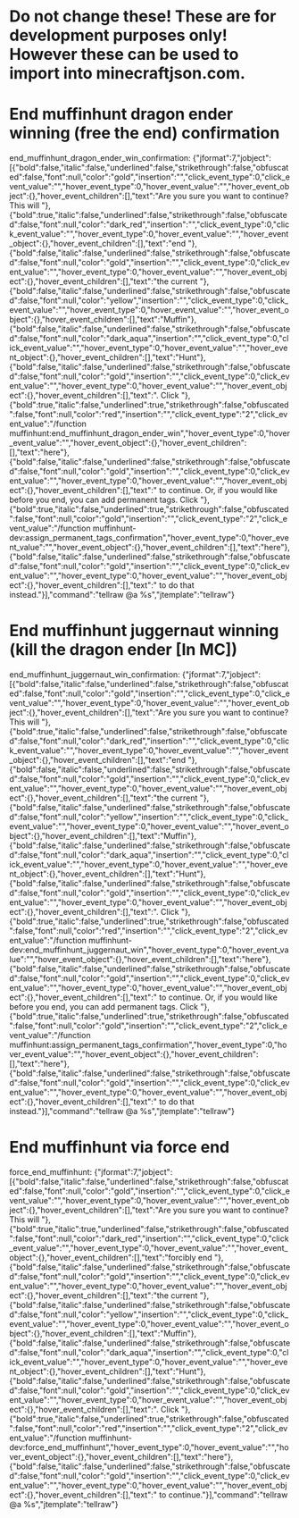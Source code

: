 # Do not change these! These are for development purposes only! However these can be used to import into minecraftjson.com.

# End muffinhunt dragon ender winning (free the end) confirmation
end_muffinhunt_dragon_ender_win_confirmation: {"jformat":7,"jobject":[{"bold":false,"italic":false,"underlined":false,"strikethrough":false,"obfuscated":false,"font":null,"color":"gold","insertion":"","click_event_type":0,"click_event_value":"","hover_event_type":0,"hover_event_value":"","hover_event_object":{},"hover_event_children":[],"text":"Are you sure you want to continue? This will "},{"bold":true,"italic":false,"underlined":false,"strikethrough":false,"obfuscated":false,"font":null,"color":"dark_red","insertion":"","click_event_type":0,"click_event_value":"","hover_event_type":0,"hover_event_value":"","hover_event_object":{},"hover_event_children":[],"text":"end "},{"bold":false,"italic":false,"underlined":false,"strikethrough":false,"obfuscated":false,"font":null,"color":"gold","insertion":"","click_event_type":0,"click_event_value":"","hover_event_type":0,"hover_event_value":"","hover_event_object":{},"hover_event_children":[],"text":"the current "},{"bold":false,"italic":false,"underlined":false,"strikethrough":false,"obfuscated":false,"font":null,"color":"yellow","insertion":"","click_event_type":0,"click_event_value":"","hover_event_type":0,"hover_event_value":"","hover_event_object":{},"hover_event_children":[],"text":"Muffin"},{"bold":false,"italic":false,"underlined":false,"strikethrough":false,"obfuscated":false,"font":null,"color":"dark_aqua","insertion":"","click_event_type":0,"click_event_value":"","hover_event_type":0,"hover_event_value":"","hover_event_object":{},"hover_event_children":[],"text":"Hunt"},{"bold":false,"italic":false,"underlined":false,"strikethrough":false,"obfuscated":false,"font":null,"color":"gold","insertion":"","click_event_type":0,"click_event_value":"","hover_event_type":0,"hover_event_value":"","hover_event_object":{},"hover_event_children":[],"text":". Click "},{"bold":true,"italic":false,"underlined":true,"strikethrough":false,"obfuscated":false,"font":null,"color":"red","insertion":"","click_event_type":"2","click_event_value":"/function muffinhunt:end_muffinhunt_dragon_ender_win","hover_event_type":0,"hover_event_value":"","hover_event_object":{},"hover_event_children":[],"text":"here"},{"bold":false,"italic":false,"underlined":false,"strikethrough":false,"obfuscated":false,"font":null,"color":"gold","insertion":"","click_event_type":0,"click_event_value":"","hover_event_type":0,"hover_event_value":"","hover_event_object":{},"hover_event_children":[],"text":" to continue. Or, if you would like before you end, you can add permanent tags. Click "},{"bold":true,"italic":false,"underlined":true,"strikethrough":false,"obfuscated":false,"font":null,"color":"gold","insertion":"","click_event_type":"2","click_event_value":"/function muffinhunt-dev:assign_permanent_tags_confirmation","hover_event_type":0,"hover_event_value":"","hover_event_object":{},"hover_event_children":[],"text":"here"},{"bold":false,"italic":false,"underlined":false,"strikethrough":false,"obfuscated":false,"font":null,"color":"gold","insertion":"","click_event_type":0,"click_event_value":"","hover_event_type":0,"hover_event_value":"","hover_event_object":{},"hover_event_children":[],"text":" to do that instead."}],"command":"tellraw @a %s","jtemplate":"tellraw"}

# End muffinhunt juggernaut winning (kill the dragon ender [In MC])
end_muffinhunt_juggernaut_win_confirmation: {"jformat":7,"jobject":[{"bold":false,"italic":false,"underlined":false,"strikethrough":false,"obfuscated":false,"font":null,"color":"gold","insertion":"","click_event_type":0,"click_event_value":"","hover_event_type":0,"hover_event_value":"","hover_event_object":{},"hover_event_children":[],"text":"Are you sure you want to continue? This will "},{"bold":true,"italic":false,"underlined":false,"strikethrough":false,"obfuscated":false,"font":null,"color":"dark_red","insertion":"","click_event_type":0,"click_event_value":"","hover_event_type":0,"hover_event_value":"","hover_event_object":{},"hover_event_children":[],"text":"end "},{"bold":false,"italic":false,"underlined":false,"strikethrough":false,"obfuscated":false,"font":null,"color":"gold","insertion":"","click_event_type":0,"click_event_value":"","hover_event_type":0,"hover_event_value":"","hover_event_object":{},"hover_event_children":[],"text":"the current "},{"bold":false,"italic":false,"underlined":false,"strikethrough":false,"obfuscated":false,"font":null,"color":"yellow","insertion":"","click_event_type":0,"click_event_value":"","hover_event_type":0,"hover_event_value":"","hover_event_object":{},"hover_event_children":[],"text":"Muffin"},{"bold":false,"italic":false,"underlined":false,"strikethrough":false,"obfuscated":false,"font":null,"color":"dark_aqua","insertion":"","click_event_type":0,"click_event_value":"","hover_event_type":0,"hover_event_value":"","hover_event_object":{},"hover_event_children":[],"text":"Hunt"},{"bold":false,"italic":false,"underlined":false,"strikethrough":false,"obfuscated":false,"font":null,"color":"gold","insertion":"","click_event_type":0,"click_event_value":"","hover_event_type":0,"hover_event_value":"","hover_event_object":{},"hover_event_children":[],"text":". Click "},{"bold":true,"italic":false,"underlined":true,"strikethrough":false,"obfuscated":false,"font":null,"color":"red","insertion":"","click_event_type":"2","click_event_value":"/function muffinhunt-dev:end_muffinhunt_juggernaut_win","hover_event_type":0,"hover_event_value":"","hover_event_object":{},"hover_event_children":[],"text":"here"},{"bold":false,"italic":false,"underlined":false,"strikethrough":false,"obfuscated":false,"font":null,"color":"gold","insertion":"","click_event_type":0,"click_event_value":"","hover_event_type":0,"hover_event_value":"","hover_event_object":{},"hover_event_children":[],"text":" to continue. Or, if you would like before you end, you can add permanent tags. Click "},{"bold":true,"italic":false,"underlined":true,"strikethrough":false,"obfuscated":false,"font":null,"color":"gold","insertion":"","click_event_type":"2","click_event_value":"/function muffinhunt:assign_permanent_tags_confirmation","hover_event_type":0,"hover_event_value":"","hover_event_object":{},"hover_event_children":[],"text":"here"},{"bold":false,"italic":false,"underlined":false,"strikethrough":false,"obfuscated":false,"font":null,"color":"gold","insertion":"","click_event_type":0,"click_event_value":"","hover_event_type":0,"hover_event_value":"","hover_event_object":{},"hover_event_children":[],"text":" to do that instead."}],"command":"tellraw @a %s","jtemplate":"tellraw"}

# End muffinhunt via force end
force_end_muffinhunt: {"jformat":7,"jobject":[{"bold":false,"italic":false,"underlined":false,"strikethrough":false,"obfuscated":false,"font":null,"color":"gold","insertion":"","click_event_type":0,"click_event_value":"","hover_event_type":0,"hover_event_value":"","hover_event_object":{},"hover_event_children":[],"text":"Are you sure you want to continue? This will "},{"bold":true,"italic":true,"underlined":false,"strikethrough":false,"obfuscated":false,"font":null,"color":"dark_red","insertion":"","click_event_type":0,"click_event_value":"","hover_event_type":0,"hover_event_value":"","hover_event_object":{},"hover_event_children":[],"text":"forcibly end "},{"bold":false,"italic":false,"underlined":false,"strikethrough":false,"obfuscated":false,"font":null,"color":"gold","insertion":"","click_event_type":0,"click_event_value":"","hover_event_type":0,"hover_event_value":"","hover_event_object":{},"hover_event_children":[],"text":"the current "},{"bold":false,"italic":false,"underlined":false,"strikethrough":false,"obfuscated":false,"font":null,"color":"yellow","insertion":"","click_event_type":0,"click_event_value":"","hover_event_type":0,"hover_event_value":"","hover_event_object":{},"hover_event_children":[],"text":"Muffin"},{"bold":false,"italic":false,"underlined":false,"strikethrough":false,"obfuscated":false,"font":null,"color":"dark_aqua","insertion":"","click_event_type":0,"click_event_value":"","hover_event_type":0,"hover_event_value":"","hover_event_object":{},"hover_event_children":[],"text":"Hunt"},{"bold":false,"italic":false,"underlined":false,"strikethrough":false,"obfuscated":false,"font":null,"color":"gold","insertion":"","click_event_type":0,"click_event_value":"","hover_event_type":0,"hover_event_value":"","hover_event_object":{},"hover_event_children":[],"text":". Click "},{"bold":true,"italic":false,"underlined":true,"strikethrough":false,"obfuscated":false,"font":null,"color":"red","insertion":"","click_event_type":"2","click_event_value":"/function muffinhunt-dev:force_end_muffinhunt","hover_event_type":0,"hover_event_value":"","hover_event_object":{},"hover_event_children":[],"text":"here"},{"bold":false,"italic":false,"underlined":false,"strikethrough":false,"obfuscated":false,"font":null,"color":"gold","insertion":"","click_event_type":0,"click_event_value":"","hover_event_type":0,"hover_event_value":"","hover_event_object":{},"hover_event_children":[],"text":" to continue."}],"command":"tellraw @a %s","jtemplate":"tellraw"}
